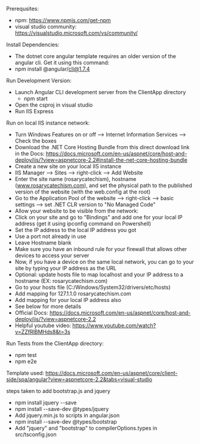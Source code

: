 Prerequsites:
 - npm: https://www.npmjs.com/get-npm
 - visual studio community: https://visualstudio.microsoft.com/vs/community/
 
Install Dependencies:
 - The dotnet core angular template requires an older version of the angular cli. Get it using this command:
  - npm install @angular/cli@1.7.4

Run Development Version:
 - Launch Angular CLI development server from the ClientApp directory
    - npm start
 - Open the csproj in visual studio
 - Run IIS Express
 
Run on local IIS instance network:
 - Turn Windows Features on or off --> Internet Information Services --> Check the boxes
 - Download the .NET Core Hosting Bundle from this direct download link in the Docs: https://docs.microsoft.com/en-us/aspnet/core/host-and-deploy/iis/?view=aspnetcore-2.2#install-the-net-core-hosting-bundle
 - Create a new site on your local IIS instance
  - IIS Manager --> Sites --> right-click --> Add Website
   - Enter the site name (rosarycatechism), hostname (www.rosarycatechism.com), and set the physical path to the published version of the website (with the web.config at the root)
 - Go to the Application Pool of the website --> right-click --> basic settings --> set .NET CLR version to "No Managed Code"
 - Allow your website to be visible from the network:
  - Click on your site and go to "Bindings" and add one for your local IP address (get it using ipconfig command on Powershell)
   - Set the IP address to the local IP address you got
   - Use a port not already in use
   - Leave Hostname blank
 - Make sure you have an inbound rule for your firewall that allows other devices to access your server
 - Now, if you have a device on the same local network, you can go to your site by typing your IP address as the URL
 - Optional: update hosts file to map localhost and your IP address to a hostname (EX: rosarycatechism.com)
  - Go to your hosts file (C:/Windows/System32/drivers/etc/hosts)
  - Add mapping for 127.1.1.0 rosarycatechism.com
  - Add mapping for your local IP address also
 - See below for more details
  - Official Docs: https://docs.microsoft.com/en-us/aspnet/core/host-and-deploy/iis/?view=aspnetcore-2.2
  - Helpful youtube video: https://www.youtube.com/watch?v=ZZfRlBMHds8&t=3s

Run Tests from the ClientApp directory:
 - npm test
 - npm e2e

Template used: https://docs.microsoft.com/en-us/aspnet/core/client-side/spa/angular?view=aspnetcore-2.2&tabs=visual-studio

 steps taken to add bootstrap.js and jquery
  - npm install jquery --save
  - npm install --save-dev @types/jquery
  - Add jquery.min.js to scripts in angular.json
  - npm install --save-dev @types/bootstrap
  - Add "jquery" and "bootstrap" to compilerOptions.types in src/tsconfig.json
